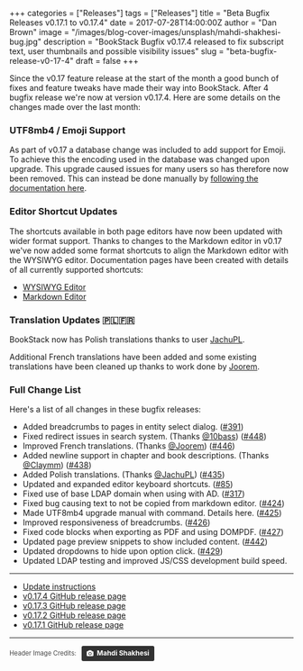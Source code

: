 +++
categories = ["Releases"]
tags = ["Releases"]
title = "Beta Bugfix Releases v0.17.1 to v0.17.4"
date = 2017-07-28T14:00:00Z
author = "Dan Brown"
image = "/images/blog-cover-images/unsplash/mahdi-shakhesi-bug.jpg"
description = "BookStack Bugfix v0.17.4 released to fix subscript text, user thumbnails and possible visibility issues"
slug = "beta-bugfix-release-v0-17-4"
draft = false
+++

Since the v0.17 feature release at the start of the month a good bunch of fixes
and feature tweaks have made their way into BookStack.
After 4 bugfix release we're now at version v0.17.4.
Here are some details on the changes made over the last month:

### UTF8mb4 / Emoji Support

As part of v0.17 a database change was included to add support for Emoji.
To achieve this the encoding used in the database was changed upon upgrade.
This upgrade caused issues for many users so has therefore now been removed. This can instead
be done manually by [following the documentation here](/docs/admin/ut8mb4-support/).

### Editor Shortcut Updates

The shortcuts available in both page editors have now been updated with wider format support.
Thanks to changes to the Markdown editor in v0.17 we've now
added some format shortcuts to align the Markdown editor with the WYSIWYG editor.
Documentation pages have been created with details of all currently supported shortcuts:

* [WYSIWYG Editor](/docs/user/wysiwyg-editor/)
* [Markdown Editor](/docs/user/markdown-editor/)

### Translation Updates 🇵🇱🇫🇷

BookStack now has Polish translations thanks to user [JachuPL](https://github.com/BookStackApp/BookStack/pull/435).

Additional French translations have been added and some existing translations have
been cleaned up thanks to work done by [Joorem](https://github.com/BookStackApp/BookStack/pull/446).

### Full Change List

Here's a list of all changes in these bugfix releases:

* Added breadcrumbs to pages in entity select dialog. ([#391](https://github.com/BookStackApp/BookStack/issues/391))
* Fixed redirect issues in search system. (Thanks [@10bass](https://github.com/BookStackApp/BookStack/pull/448)) ([#448](https://github.com/BookStackApp/BookStack/issues/448))
* Improved French translations. (Thanks [@Joorem](https://github.com/BookStackApp/BookStack/pull/446)) ([#446](https://github.com/BookStackApp/BookStack/issues/446))
* Added newline support in chapter and book descriptions. (Thanks [@Claymm](https://github.com/BookStackApp/BookStack/pull/438)) ([#438](https://github.com/BookStackApp/BookStack/issues/438))
* Added Polish translations. (Thanks [@JachuPL](https://github.com/BookStackApp/BookStack/pull/435)) ([#435](https://github.com/BookStackApp/BookStack/issues/435))
* Updated and expanded editor keyboard shortcuts. ([#85](https://github.com/BookStackApp/BookStack/issues/85))
* Fixed use of base LDAP domain when using with AD. ([#317](https://github.com/BookStackApp/BookStack/issues/317))
* Fixed bug causing text to not be copied from markdown editor. ([#424](https://github.com/BookStackApp/BookStack/issues/424))
* Made UTF8mb4 upgrade manual with command. Details here. ([#425](https://github.com/BookStackApp/BookStack/issues/425))
* Improved responsiveness of breadcrumbs. ([#426](https://github.com/BookStackApp/BookStack/issues/426))
* Fixed code blocks when exporting as PDF and using DOMPDF. ([#427](https://github.com/BookStackApp/BookStack/issues/427))
* Updated page preview snippets to show included content. ([#442](https://github.com/BookStackApp/BookStack/issues/442))
* Updated dropdowns to hide upon option click. ([#429](https://github.com/BookStackApp/BookStack/issues/429))
* Updated LDAP testing and improved JS/CSS development build speed.

---

- [Update instructions](https://www.bookstackapp.com/docs/admin/updates)
- [v0.17.4 GitHub release page](https://github.com/BookStackApp/BookStack/releases/tag/v0.17.4)
- [v0.17.3 GitHub release page](https://github.com/BookStackApp/BookStack/releases/tag/v0.17.3)
- [v0.17.2 GitHub release page](https://github.com/BookStackApp/BookStack/releases/tag/v0.17.2)
- [v0.17.1 GitHub release page](https://github.com/BookStackApp/BookStack/releases/tag/v0.17.1)

----

<span style="font-size: 0.8em;opacity:0.8;">Header Image Credits: &nbsp; <a style="background-color:black;color:white;text-decoration:none;padding:4px 6px;font-family:-apple-system, BlinkMacSystemFont, &quot;San Francisco&quot;, &quot;Helvetica Neue&quot;, Helvetica, Ubuntu, Roboto, Noto, &quot;Segoe UI&quot;, Arial, sans-serif;font-size:12px;font-weight:bold;line-height:1.2;display:inline-block;border-radius:3px;" href="https://unsplash.com/@mahdishakhesi?utm_medium=referral&amp;utm_campaign=photographer-credit&amp;utm_content=creditBadge" target="_blank" rel="noopener noreferrer" title="Download free do whatever you want high-resolution photos from Mahdi Shakhesi"><span style="display:inline-block;padding:2px 3px;"><svg xmlns="http://www.w3.org/2000/svg" style="height:12px;width:auto;position:relative;vertical-align:middle;top:-1px;fill:white;" viewBox="0 0 32 32"><title></title><path d="M20.8 18.1c0 2.7-2.2 4.8-4.8 4.8s-4.8-2.1-4.8-4.8c0-2.7 2.2-4.8 4.8-4.8 2.7.1 4.8 2.2 4.8 4.8zm11.2-7.4v14.9c0 2.3-1.9 4.3-4.3 4.3h-23.4c-2.4 0-4.3-1.9-4.3-4.3v-15c0-2.3 1.9-4.3 4.3-4.3h3.7l.8-2.3c.4-1.1 1.7-2 2.9-2h8.6c1.2 0 2.5.9 2.9 2l.8 2.4h3.7c2.4 0 4.3 1.9 4.3 4.3zm-8.6 7.5c0-4.1-3.3-7.5-7.5-7.5-4.1 0-7.5 3.4-7.5 7.5s3.3 7.5 7.5 7.5c4.2-.1 7.5-3.4 7.5-7.5z"></path></svg></span><span style="display:inline-block;padding:2px 3px;">Mahdi Shakhesi</span></a></span>
